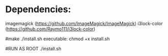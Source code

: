 # Dependencies:
imagemagick  (https://github.com/ImageMagick/ImageMagick)
i3lock-color (https://github.com/Raymo111/i3lock-color)


#make ./install.sh executable:
chmod +x install.sh

#RUN AS ROOT
./install.sh


